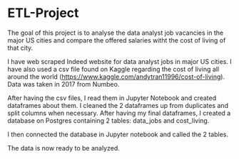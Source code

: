 # ETL-Project

The goal of this project is to analyse the data analyst job vacancies in the major US cities and compare the offered salaries witht the cost of living of that city.

I have web scraped Indeed website for data analyst jobs in major US cities.
I have also used a csv file found on Kaggle regarding the cost of living all around the world (https://www.kaggle.com/andytran11996/cost-of-living). Data was taken in 2017 from Numbeo.

After having the csv files, I read them in Jupyter Notebook and created dataframes about them. I cleaned the 2 dataframes up from duplicates and split columns when necessary. After having my final dataframes, I created a database on Postgres containing 2 tables: data_jobs and cost_living. 

I then connected the database in Jupyter notebook and called the 2 tables.

The data is now ready to be analyzed.



